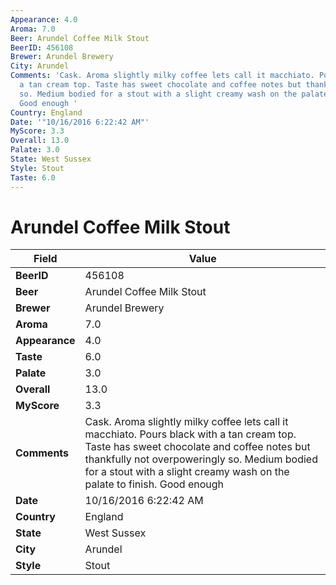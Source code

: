 ```yaml
---
Appearance: 4.0
Aroma: 7.0
Beer: Arundel Coffee Milk Stout
BeerID: 456108
Brewer: Arundel Brewery
City: Arundel
Comments: 'Cask. Aroma slightly milky coffee lets call it macchiato. Pours black with
  a tan cream top. Taste has sweet chocolate and coffee notes but thankfully not overpoweringly
  so. Medium bodied for a stout with a slight creamy wash on the palate to finish.
  Good enough '
Country: England
Date: '"10/16/2016 6:22:42 AM"'
MyScore: 3.3
Overall: 13.0
Palate: 3.0
State: West Sussex
Style: Stout
Taste: 6.0
---
```


# Arundel Coffee Milk Stout

| Field         | Value |
|---------------|-------|
| **BeerID** | 456108 |
| **Beer** | Arundel Coffee Milk Stout |
| **Brewer** | Arundel Brewery |
| **Aroma** | 7.0 |
| **Appearance** | 4.0 |
| **Taste** | 6.0 |
| **Palate** | 3.0 |
| **Overall** | 13.0 |
| **MyScore** | 3.3 |
| **Comments** | Cask. Aroma slightly milky coffee lets call it macchiato. Pours black with a tan cream top. Taste has sweet chocolate and coffee notes but thankfully not overpoweringly so. Medium bodied for a stout with a slight creamy wash on the palate to finish. Good enough  |
| **Date** | 10/16/2016 6:22:42 AM |
| **Country** | England |
| **State** | West Sussex |
| **City** | Arundel |
| **Style** | Stout |

